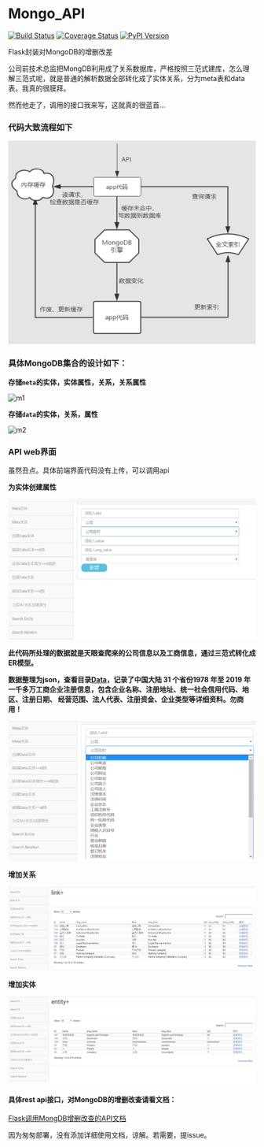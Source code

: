 # Mongo_API
[![Build Status](https://travis-ci.org/flask-restful/flask-restful.svg?branch=master)](http://travis-ci.org/flask-restful/flask-restful)
[![Coverage Status](http://img.shields.io/coveralls/flask-restful/flask-restful/master.svg)](https://coveralls.io/r/flask-restful/flask-restful)
[![PyPI Version](http://img.shields.io/pypi/v/Flask-RESTful.svg)](https://pypi.python.org/pypi/Flask-RESTful)

Flask封装对MongoDB的增删改差

公司前技术总监把MongDB利用成了关系数据库，严格按照三范式建库，怎么理解三范式呢，就是普通的解析数据全部转化成了实体关系，分为meta表和data表，我真的很膜拜。

然而他走了，调用的接口我来写，这就真的很蓝首...

### 代码大致流程如下

![M](https://github.com/fenglei110/Mongo_API/blob/master/images/mong7.png)

### 具体MongoDB集合的设计如下：

**存储`meta`的实体，实体属性，关系，关系属性**

![m1](https://github.com/fenglei110/Mongo_API/blob/master/images/mongo1.png)

**存储`data`的实体，关系，属性**

![m2](https://github.com/fenglei110/Mongo_API/blob/master/images/mongo2.png)

### API web界面
虽然丑点。具体前端界面代码没有上传，可以调用api

**为实体创建属性**

![m3](https://github.com/fenglei110/Mongo_API/blob/master/images/mongo3.png)

**此代码所处理的数据就是天眼查爬来的公司信息以及工商信息，通过三范式转化成ER模型。**

**数据整理为json，查看目录[Data](Data)，记录了中国大陆 31 个省份1978 年至 2019 年
一千多万工商企业注册信息，包含企业名称、注册地址、统一社会信用代码、地区、注册日期、
经营范围、法人代表、注册资金、企业类型等详细资料。勿商用！**

![m4](https://github.com/fenglei110/Mongo_API/blob/master/images/mongo4.png)

**增加关系**

![m5](https://github.com/fenglei110/Mongo_API/blob/master/images/mongo5.png)

**增加实体**

![m6](https://github.com/fenglei110/Mongo_API/blob/master/images/mongo6.png)

#### 具体rest api接口，对MongoDB的增删改查请看文档：

[Flask调用MongDB增删改查的API文档](images/demo_api.pdf)

因为匆匆部署，没有添加详细使用文档，谅解。若需要，提issue。